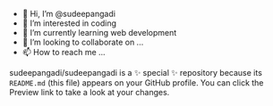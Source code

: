 - 👋 Hi, I’m @sudeepangadi
- 👀 I’m interested in coding
- 🌱 I’m currently learning web development
- 💞️ I’m looking to collaborate on ...
- 📫 How to reach me ...

sudeepangadi/sudeepangadi is a ✨ special ✨ repository because its `README.md` (this file) appears on your GitHub profile.
You can click the Preview link to take a look at your changes.
